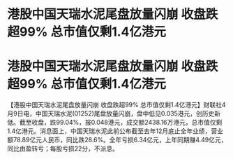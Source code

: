 # 港股中国天瑞水泥尾盘放量闪崩 收盘跌超99% 总市值仅剩1.4亿港元

# 港股中国天瑞水泥尾盘放量闪崩 收盘跌超99% 总市值仅剩1.4亿港元

【港股中国天瑞水泥尾盘放量闪崩 收盘跌超99%
总市值仅剩1.4亿港元】财联社4月9日电，中国天瑞水泥(01252)尾盘放量闪崩，盘中低见0.035港元，创历史新低。截至收盘，跌99.04%，报0.048港元，成交额2438.16万港元，总市值仅剩1.4亿港元。消息面上，中国天瑞水泥此前公布截至去年12月底止全年业绩，营业额78.89亿元人民币，同比跌28.6%。全年亏损6.34亿元，上年同期赚4.49亿元，同比由盈转亏；每股亏损22分，不派息。

